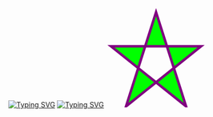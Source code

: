 <a href="https://git.io/typing-svg"><img src="https://readme-typing-svg.demolab.com?font=Fira+Code&pause=1000&width=435&lines=HLW+EVERYONE+;WELCOME+%F0%9F%98%80;I'M+SAGOR+;TNX+YOU+BRO+%F0%9F%98%8A" alt="Typing SVG" /></a>
<a href="https://git.io/typing-svg"><img src="https://readme-typing-svg.demolab.com?font=Fira+Code&weight=700&size=50&pause=1000&color=F7C825&width=480&height=600&lines=WELCOME+;SAGOR+CAME+BACK+;TNX+YOU+BRO+" alt="Typing SVG" /></a>
<svg width="300" height="200">
  <polygon points="100,10 40,198 190,78 10,78 160,198"
  style="fill:lime;stroke:purple;stroke-width:5;fill-rule:evenodd;" />
</svg>
